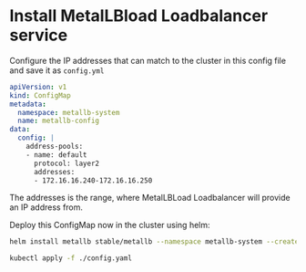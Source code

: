 # Install MetalLBload Loadbalancer service

Configure the IP addresses that can match to the cluster in this config file and save it as ```config.yml```

```yaml
apiVersion: v1
kind: ConfigMap
metadata:
  namespace: metallb-system
  name: metallb-config
data:
  config: |
    address-pools:
    - name: default
      protocol: layer2
      addresses:
      - 172.16.16.240-172.16.16.250
```

The addresses is the range, where MetalLBLoad Loadbalancer will provide an IP address from.

Deploy this ConfigMap now in the cluster using helm:

```sh
helm install metallb stable/metallb --namespace metallb-system --create-namespace 

kubectl apply -f ./config.yaml
```
